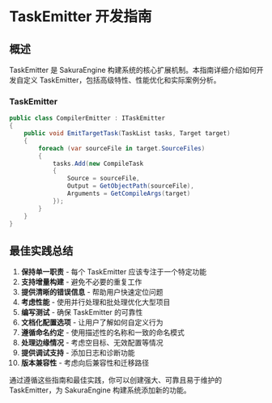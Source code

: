 # TaskEmitter 开发指南

## 概述

TaskEmitter 是 SakuraEngine 构建系统的核心扩展机制。本指南详细介绍如何开发自定义 TaskEmitter，包括高级特性、性能优化和实际案例分析。


### TaskEmitter


```c#
public class CompilerEmitter : ITaskEmitter
{
    public void EmitTargetTask(TaskList tasks, Target target)
    {
        foreach (var sourceFile in target.SourceFiles)
        {
            tasks.Add(new CompileTask
            {
                Source = sourceFile,
                Output = GetObjectPath(sourceFile),
                Arguments = GetCompileArgs(target)
            });
        }
    }
}
```

## 最佳实践总结

1. **保持单一职责** - 每个 TaskEmitter 应该专注于一个特定功能
2. **支持增量构建** - 避免不必要的重复工作
3. **提供清晰的错误信息** - 帮助用户快速定位问题
4. **考虑性能** - 使用并行处理和批处理优化大型项目
5. **编写测试** - 确保 TaskEmitter 的可靠性
6. **文档化配置选项** - 让用户了解如何自定义行为
7. **遵循命名约定** - 使用描述性的名称和一致的命名模式
8. **处理边缘情况** - 考虑空目标、无效配置等情况
9. **提供调试支持** - 添加日志和诊断功能
10. **版本兼容性** - 考虑向后兼容性和迁移路径

通过遵循这些指南和最佳实践，你可以创建强大、可靠且易于维护的 TaskEmitter，为 SakuraEngine 构建系统添加新的功能。